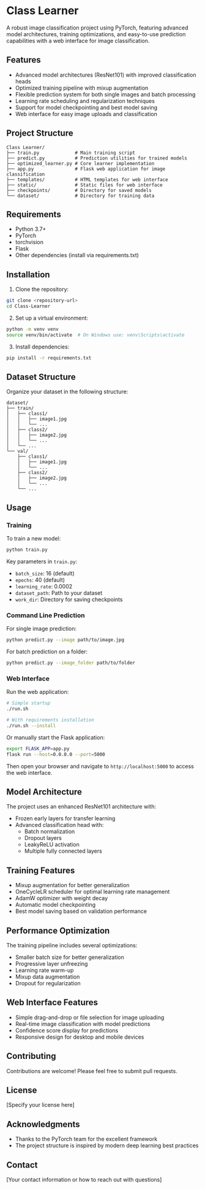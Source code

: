 # Class Learner

A robust image classification project using PyTorch, featuring advanced model architectures, training optimizations, and easy-to-use prediction capabilities with a web interface for image classification.

## Features

- Advanced model architectures (ResNet101) with improved classification heads
- Optimized training pipeline with mixup augmentation
- Flexible prediction system for both single images and batch processing
- Learning rate scheduling and regularization techniques
- Support for model checkpointing and best model saving
- Web interface for easy image uploads and classification

## Project Structure

```
Class Learner/
├── train.py             # Main training script
├── predict.py           # Prediction utilities for trained models
├── optimized_learner.py # Core learner implementation
├── app.py               # Flask web application for image classification
├── templates/           # HTML templates for web interface
├── static/              # Static files for web interface
├── checkpoints/         # Directory for saved models
└── dataset/             # Directory for training data
```

## Requirements

- Python 3.7+
- PyTorch
- torchvision
- Flask
- Other dependencies (install via requirements.txt)

## Installation

1. Clone the repository:

```bash
git clone <repository-url>
cd Class-Learner
```

2. Set up a virtual environment:

```bash
python -m venv venv
source venv/bin/activate  # On Windows use: venv\Scripts\activate
```

3. Install dependencies:

```bash
pip install -r requirements.txt
```

## Dataset Structure

Organize your dataset in the following structure:

```
dataset/
├── train/
│   ├── class1/
│   │   ├── image1.jpg
│   │   └── ...
│   ├── class2/
│   │   ├── image2.jpg
│   │   └── ...
│   └── ...
└── val/
    ├── class1/
    │   ├── image1.jpg
    │   └── ...
    ├── class2/
    │   ├── image2.jpg
    │   └── ...
    └── ...
```

## Usage

### Training

To train a new model:

```bash
python train.py
```

Key parameters in `train.py`:

- `batch_size`: 16 (default)
- `epochs`: 40 (default)
- `learning_rate`: 0.0002
- `dataset_path`: Path to your dataset
- `work_dir`: Directory for saving checkpoints

### Command Line Prediction

For single image prediction:

```bash
python predict.py --image path/to/image.jpg
```

For batch prediction on a folder:

```bash
python predict.py --image_folder path/to/folder
```

### Web Interface

Run the web application:

```bash
# Simple startup
./run.sh

# With requirements installation
./run.sh --install
```

Or manually start the Flask application:

```bash
export FLASK_APP=app.py
flask run --host=0.0.0.0 --port=5000
```

Then open your browser and navigate to `http://localhost:5000` to access the web interface.

## Model Architecture

The project uses an enhanced ResNet101 architecture with:

- Frozen early layers for transfer learning
- Advanced classification head with:
  - Batch normalization
  - Dropout layers
  - LeakyReLU activation
  - Multiple fully connected layers

## Training Features

- Mixup augmentation for better generalization
- OneCycleLR scheduler for optimal learning rate management
- AdamW optimizer with weight decay
- Automatic model checkpointing
- Best model saving based on validation performance

## Performance Optimization

The training pipeline includes several optimizations:

- Smaller batch size for better generalization
- Progressive layer unfreezing
- Learning rate warm-up
- Mixup data augmentation
- Dropout for regularization

## Web Interface Features

- Simple drag-and-drop or file selection for image uploading
- Real-time image classification with model predictions
- Confidence score display for predictions
- Responsive design for desktop and mobile devices

## Contributing

Contributions are welcome! Please feel free to submit pull requests.

## License

[Specify your license here]

## Acknowledgments

- Thanks to the PyTorch team for the excellent framework
- The project structure is inspired by modern deep learning best practices

## Contact

[Your contact information or how to reach out with questions]
